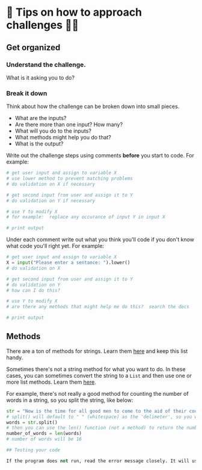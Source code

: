 # 🐍 Tips on how to approach challenges 🏋🏽

## Get organized

### Understand the challenge.

What is it asking you to do?

### Break it down

Think about how the challenge can be broken down into small pieces.

- What are the inputs?
- Are there more than one input? How many?
- What will you do to the inputs?
- What methods might help you do that?
- What is the output?

Write out the challenge steps using comments **before** you start to code. For example:

```python
# get user input and assign to variable X
# use lower method to prevent matching problems
# do validation on X if necessary

# get second input from user and assign it to Y
# do validation on Y if necessary

# use Y to modify X
# for example:  replace any occurance of input Y in input X

# print output
```

Under each comment write out what you think you'll code if you don't know what code you'll right yet. For example:

```python
# get user input and assign to variable X
X = input("Please enter a sentance: ").lower()
# do validation on X

# get second input from user and assign it to Y
# do validation on Y
# how can I do this?

# use Y to modify X
# are there any methods that might help me do this?  search the docs

# print output
```

## Methods

There are a ton of methods for strings. Learn them [here](https://www.w3schools.com/python/python_ref_string.asp) and keep this list handy.

Sometimes there's not a string method for what you want to do. In these cases, you can sometimes convert the string to a `List` and then use one or more list methods. Learn them [here](https://www.w3schools.com/python/python_ref_list.asp).

For example, there's not really a good method for counting the number of words in a string, so you split the string, like below:

```python
str = "Now is the time for all good men to come to the aid of their country."
# split() will default to " " (whitespace) as the 'delimeter', so you will get a `List` of words as the result
words = str.split()
# then you can use the len() function (not a method) to return the number of entries in the list
number_of_words = len(words)
# number of words will be 16

## Testing your code

If the program does not run, read the error message closely. It will usually tell you the line where the error is and what the problem is.
```
